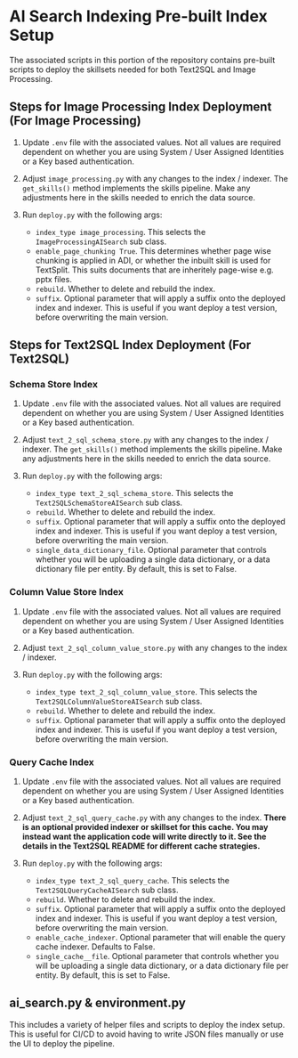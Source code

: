 # AI Search Indexing Pre-built Index Setup

The associated scripts in this portion of the repository contains pre-built scripts to deploy the skillsets needed for both Text2SQL and Image Processing.

## Steps for Image Processing Index Deployment (For Image Processing)

1. Update `.env` file with the associated values. Not all values are required dependent on whether you are using System / User Assigned Identities or a Key based authentication.
2. Adjust `image_processing.py` with any changes to the index / indexer. The `get_skills()` method implements the skills pipeline. Make any adjustments here in the skills needed to enrich the data source.
3. Run `deploy.py` with the following args:

    - `index_type image_processing`. This selects the `ImageProcessingAISearch` sub class.
    - `enable_page_chunking True`. This determines whether page wise chunking is applied in ADI, or whether the inbuilt skill is used for TextSplit. This suits documents that are inheritely page-wise e.g. pptx files.
    - `rebuild`. Whether to delete and rebuild the index.
    - `suffix`. Optional parameter that will apply a suffix onto the deployed index and indexer. This is useful if you want deploy a test version, before overwriting the main version.

## Steps for Text2SQL Index Deployment (For Text2SQL)

### Schema Store Index

1. Update `.env` file with the associated values. Not all values are required dependent on whether you are using System / User Assigned Identities or a Key based authentication.
2. Adjust `text_2_sql_schema_store.py` with any changes to the index / indexer. The `get_skills()` method implements the skills pipeline. Make any adjustments here in the skills needed to enrich the data source.
3. Run `deploy.py` with the following args:

    - `index_type text_2_sql_schema_store`. This selects the `Text2SQLSchemaStoreAISearch` sub class.
    - `rebuild`. Whether to delete and rebuild the index.
    - `suffix`. Optional parameter that will apply a suffix onto the deployed index and indexer. This is useful if you want deploy a test version, before overwriting the main version.
    - `single_data_dictionary_file`. Optional parameter that controls whether you will be uploading a single data dictionary, or a data dictionary file per entity. By default, this is set to False.

### Column Value Store Index

1. Update `.env` file with the associated values. Not all values are required dependent on whether you are using System / User Assigned Identities or a Key based authentication.
2. Adjust `text_2_sql_column_value_store.py` with any changes to the index / indexer.
3. Run `deploy.py` with the following args:

    - `index_type text_2_sql_column_value_store`. This selects the `Text2SQLColumnValueStoreAISearch` sub class.
    - `rebuild`. Whether to delete and rebuild the index.
    - `suffix`. Optional parameter that will apply a suffix onto the deployed index and indexer. This is useful if you want deploy a test version, before overwriting the main version.

### Query Cache Index

1. Update `.env` file with the associated values. Not all values are required dependent on whether you are using System / User Assigned Identities or a Key based authentication.
2. Adjust `text_2_sql_query_cache.py` with any changes to the index. **There is an optional provided indexer or skillset for this cache. You may instead want the application code will write directly to it. See the details in the Text2SQL README for different cache strategies.**
3. Run `deploy.py` with the following args:

    - `index_type text_2_sql_query_cache`. This selects the `Text2SQLQueryCacheAISearch` sub class.
    - `rebuild`. Whether to delete and rebuild the index.
    - `suffix`. Optional parameter that will apply a suffix onto the deployed index and indexer. This is useful if you want deploy a test version, before overwriting the main version.
    - `enable_cache_indexer`. Optional parameter that will enable the query cache indexer. Defaults to False.
    - `single_cache__file`. Optional parameter that controls whether you will be uploading a single data dictionary, or a data dictionary file per entity. By default, this is set to False.

## ai_search.py & environment.py

This includes a variety of helper files and scripts to deploy the index setup. This is useful for CI/CD to avoid having to write JSON files manually or use the UI to deploy the pipeline.
